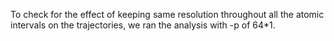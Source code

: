 To check for the effect of keeping same resolution throughout all the atomic intervals on the trajectories, we ran the analysis with -p of 64*1.
